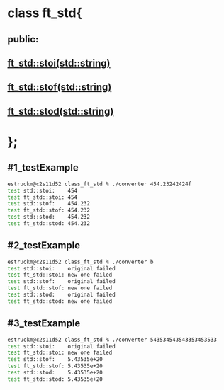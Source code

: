# class ft_std{
##      public:
##         [ft_std::stoi(std::string)](https://github.com/NULL-Term1nat0r/class-ft_std/blob/main/ReadMe_Files/ft_std%3A%3Astoi.md)
##         [ft_std::stof(std::string)](https://github.com/NULL-Term1nat0r/class-ft_std/blob/main/ReadMe_Files/ft_std%3A%3Astof.md)
##         [ft_std::stod(std::string)](https://github.com/NULL-Term1nat0r/class-ft_std/blob/main/ReadMe_Files/ft_std%3A%3Astod.md)
# };


## #1_testExample

```bash
estruckm@c2s11d52 class_ft_std % ./converter 454.23242424f
test std::stoi:    454
test ft_std::stoi: 454
test std::stof:    454.232
test ft_std::stof: 454.232
test std::stod:    454.232
test ft_std::stod: 454.232
```
## #2_testExample

```bash
estruckm@c2s11d52 class_ft_std % ./converter b            
test std::stoi:    original failed
test ft_std::stoi: new one failed
test std::stof:    original failed
test ft_std::stof: new one failed
test std::stod:    original failed
test ft_std::stod: new one failed
```
## #3_testExample

```bash
estruckm@c2s11d52 class_ft_std % ./converter 543534543543353453533
test std::stoi:    original failed
test ft_std::stoi: new one failed
test std::stof:    5.43535e+20
test ft_std::stof: 5.43535e+20
test std::stod:    5.43535e+20
test ft_std::stod: 5.43535e+20
```
